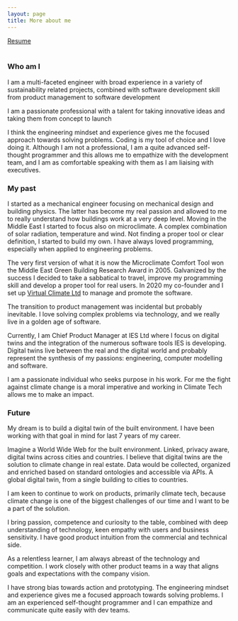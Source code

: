 ```yaml
---
layout: page
title: More about me
---
```


<div>
    <a href="/assets/images/resume.pdf"
        class="button is-rounded is-uppercase has-text-weight-normal is-black is-outlined">Resume</a>
</div>
<br>

### Who am I
I am a multi-faceted engineer with broad experience in a variety of sustainability related projects, combined with software development skill from product management to software development

I am a passionate professional with a talent for taking innovative ideas and taking them from concept to launch 

I think the engineering mindset and experience gives me the focused approach towards solving problems. Coding is my tool of choice and I love doing it. Although I am not a professional, I am a quite advanced self-thought programmer and this allows me to empathize with the development team, and I am as comfortable speaking with them as I am liaising with executives.

### My past

I started as a mechanical engineer focusing on mechanical design and building physics. The latter has become my real passion and allowed to me to really understand how buildings work at a very deep level. Moving in the Middle East I started to focus also on microclimate. A complex combination of solar radiation, temperature and wind. Not finding a proper tool or clear definition, I started to build my own. I have always loved programming, especially when applied to engineering problems. 

The very first version of what it is now the Microclimate Comfort Tool won the Middle East Green Building Research Award in 2005. Galvanized by the success I decided to take a sabbatical to travel, improve my programming skill and develop a proper tool for real users. In 2020 my co-founder and I set up [Virtual Climate Ltd](https://www.virtual-climate.com/) to manage and promote the software.

The transition to product management was incidental but probably inevitable. I love solving complex problems via technology, and we really live in a golden age of software.

Currently, I am Chief Product Manager at IES Ltd where I focus on digital twins and the integration of the numerous software tools IES is developing. Digital twins live between the real and the digital world and probably represent the synthesis of my passions: engineering, computer modelling and software.

I am a passionate individual who seeks purpose in his work. For me the fight against climate change is a moral imperative and working in Climate Tech allows me to make an impact.

### Future
My dream is to build a digital twin of the built environment. I have been working with that goal in mind for last 7 years of my career.

Imagine a World Wide Web for the built environment. Linked, privacy aware, digital twins across cities and countries. I believe that digital twins are the solution to climate change in real estate. Data would be collected, organized and enriched based on standard ontologies and accessible via APIs. A global digital twin, from a single building to cities to countries. 

I am keen to continue to work on products, primarily climate tech, because climate change is one of the biggest challenges of our time and I want to be a part of the solution.

I bring passion, competence and curiosity to the table, combined with deep understanding of technology, keen empathy with users and business sensitivity. I have good product intuition from the commercial and technical side.  

As a relentless learner, I am always abreast of the technology and competition. I work closely with other product teams in a way that aligns goals and expectations with the company vision.

I have strong bias towards action and prototyping. The engineering mindset and experience gives me a focused approach towards solving problems. I am an experienced self-thought programmer and I can empathize and communicate quite easily with dev teams.
